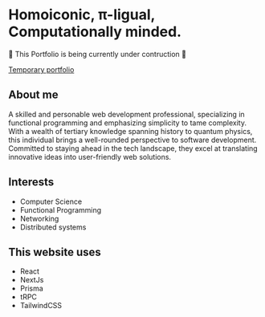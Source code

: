 # Homoiconic, π-ligual, Computationally minded.

<aside>🚧 This Portfolio is being currently under contruction 🚧</aside>

[Temporary portfolio](https://tana.pub/fcCGrDGgKnJe/mitch-johnston-portfolio)

## About me
A skilled and personable web development professional, specializing in functional programming and emphasizing simplicity to tame complexity. With a wealth of tertiary knowledge spanning history to quantum physics, this individual brings a well-rounded perspective to software development. Committed to staying ahead in the tech landscape, they excel at translating innovative ideas into user-friendly web solutions.

## Interests
- Computer Science
- Functional Programming
- Networking
- Distributed systems

## This website uses
- React
- NextJs
- Prisma
- tRPC
- TailwindCSS